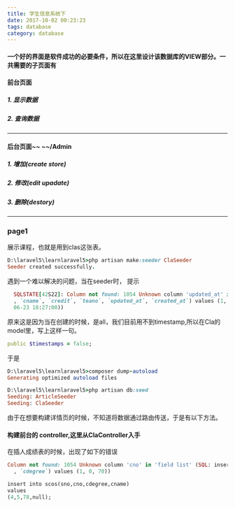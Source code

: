 ```yaml
---
title: 学生信息系统下
date: 2017-10-02 00:23:23
tags: database
category: database
---
```


#### 一个好的界面是软件成功的必要条件，所以在这里设计该数据库的VIEW部分。一共需要的子页面有
#### 前台页面

##### 1. 显示数据
##### 2. 查询数据

---

#### 后台页面~~         ~~/Admin
##### 1. 增加(create store)
##### 2. 修改(edit upadate)
##### 3. 删除(destory)


---

### page1
展示课程，也就是用到clas这张表。

```ruby
D:\laravel5\learnlaravel5>php artisan make:seeder ClaSeeder
Seeder created successfully.
```
遇到一个难以解决的问题，当在seeder时，
提示

```ruby
  SQLSTATE[42S22]: Column not found: 1054 Unknown column 'updated_at' in 'field list' (SQL: insert into `clas` (`cno`
  , `cname`, `credit`, `teano`, `updated_at`, `created_at`) values (1, name0, 4, 31406050, 2017-06-23 18:27:00, 2017-
  06-23 18:27:00))
```
原来这是因为当在创建的时候，是all，我们目前用不到timestamp,所以在Cla的model里，写上这样一句。

```ruby
public $timestamps = false;
```
于是

```ruby
D:\laravel5\learnlaravel5>composer dump-autoload
Generating optimized autoload files

D:\laravel5\learnlaravel5>php artisan db:seed
Seeding: ArticleSeeder
Seeding: ClaSeeder
```


由于在想要构建详情页的时候，不知道将数据通过路由传送，于是有以下方法。
#### 构建前台的 controller,这里从ClaController入手
在插人成绩表的时候，出现了如下的错误

```ruby
Column not found: 1054 Unknown column 'cno' in 'field list' (SQL: insert into `stus` (`cno`, `sno`
  , `cdegree`) values (1, 0, 70))
```


```ruby
insert into scos(sno,cno,cdegree,cname)
values
(4,5,78,null);
```
